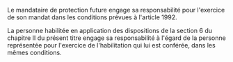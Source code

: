 Le mandataire de protection future engage sa responsabilité pour l'exercice de son mandat dans les conditions prévues à l'article 1992.


  

La personne habilitée en application des dispositions de la section 6 du chapitre II du présent titre engage sa responsabilité à l'égard de la personne représentée pour l'exercice de l'habilitation qui lui est conférée, dans les mêmes conditions. 


